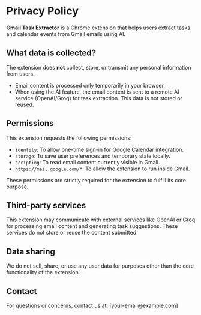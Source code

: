 # Privacy Policy

**Gmail Task Extractor** is a Chrome extension that helps users extract tasks and calendar events from Gmail emails using AI.

## What data is collected?

The extension does **not** collect, store, or transmit any personal information from users.

- Email content is processed only temporarily in your browser.
- When using the AI feature, the email content is sent to a remote AI service (OpenAI/Groq) for task extraction. This data is not stored or reused.

## Permissions

This extension requests the following permissions:

- `identity`: To allow one-time sign-in for Google Calendar integration.
- `storage`: To save user preferences and temporary state locally.
- `scripting`: To read email content currently visible in Gmail.
- `https://mail.google.com/*`: To allow the extension to run inside Gmail.

These permissions are strictly required for the extension to fulfill its core purpose.

## Third-party services

This extension may communicate with external services like OpenAI or Groq for processing email content and generating task suggestions. These services do not store or reuse the content submitted.

## Data sharing

We do not sell, share, or use any user data for purposes other than the core functionality of the extension.

## Contact

For questions or concerns, contact us at: [your-email@example.com]
